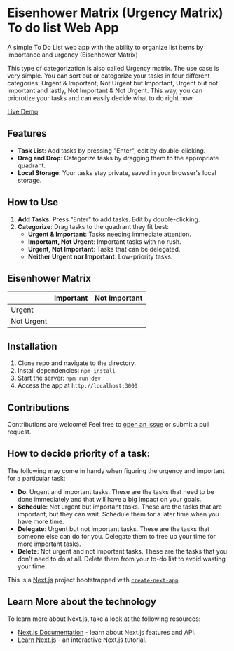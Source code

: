 
# Eisenhower Matrix (Urgency Matrix) To do list Web App
A simple To Do List web app with the ability to organize list items by importance and urgency (Eisenhower Matrix)

This type of categorization is also called Urgency matrix. The use case is very simple. You can sort out or categorize your tasks in four different categories: Urgent & Important, Not Urgent but Important, Urgent but not important and lastly, Not Important & Not Urgent. This way, you can priorotize your tasks and can easily decide what to do right now.

[Live Demo](https://shantanuk7.github.io/todoplus/)

## Features

- **Task List**: Add tasks by pressing "Enter", edit by double-clicking.
- **Drag and Drop**: Categorize tasks by dragging them to the appropriate quadrant.
- **Local Storage**: Your tasks stay private, saved in your browser's local storage.

## How to Use

1. **Add Tasks**: Press "Enter" to add tasks. Edit by double-clicking.
2. **Categorize**: Drag tasks to the quadrant they fit best:
   - **Urgent & Important**: Tasks needing immediate attention.
   - **Important, Not Urgent**: Important tasks with no rush.
   - **Urgent, Not Important**: Tasks that can be delegated.
   - **Neither Urgent nor Important**: Low-priority tasks.


## Eisenhower Matrix

|                  | Important | Not Important |
|------------------|--------------------|-----------------------|
| Urgent           |                  |                       |
| Not Urgent       |                  |                       |

## Installation

1. Clone repo and navigate to the directory.
2. Install dependencies: `npm install`
3. Start the server: `npm run dev`
4. Access the app at `http://localhost:3000`

## Contributions

Contributions are welcome! Feel free to [open an issue](https://github.com/your-username/eisenhower-matrix-app/issues) or submit a pull request.

## How to decide priority of a task:
The following may come in handy when figuring the urgency and important for a particular task:
- **Do**: Urgent and important tasks. These are the tasks that need to be done immediately and that will have a big impact on your goals.
- **Schedule**: Not urgent but important tasks. These are the tasks that are important, but they can wait. Schedule them for a later time when you have more time.
- **Delegate**: Urgent but not important tasks. These are the tasks that someone else can do for you. Delegate them to free up your time for more important tasks.
- **Delete**: Not urgent and not important tasks. These are the tasks that you don't need to do at all. Delete them from your to-do list to avoid wasting your time.

This is a [Next.js](https://nextjs.org/) project bootstrapped with [`create-next-app`](https://github.com/vercel/next.js/tree/canary/packages/create-next-app).

## Learn More about the technology

To learn more about Next.js, take a look at the following resources:

- [Next.js Documentation](https://nextjs.org/docs) - learn about Next.js features and API.
- [Learn Next.js](https://nextjs.org/learn) - an interactive Next.js tutorial.

